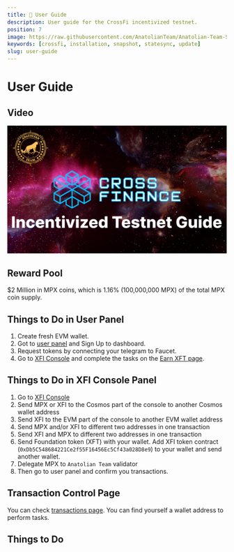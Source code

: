 ```yaml
---
title: 👤 User Guide
description: User guide for the CrossFi incentivized testnet.
position: 7
image: https://raw.githubusercontent.com/AnatolianTeam/Anatolian-Team-Services/main/docs/Testnet/Cosmos-Ecosystem/crossfi/img/CrossFi-Service-Cover.jpg
keywords: [crossfi, installation, snapshot, statesync, update]
slug: user-guide
---
```


# User Guide 

## Video

[![Watch the video](./img/CrossFinanceVideoGuide.jpg)](https://youtu.be/pbIo7NSZq3c)

## Reward Pool

$2 Million in MPX coins, which is 1.16% (100,000,000 MPX) of the total MPX coin supply.

## Things to Do in User Panel


1. Create fresh EVM wallet.
2. Got to [user panel](https://testpad.xfi.foundation/) and Sign Up to dashboard. 
3. Request tokens by connecting your telegram to Faucet.
4. Go to [XFI Console](https://test.xficonsole.com/) and complete the tasks on the [Earn XFT page](https://testpad.xfi.foundation/earn-xft).

## Things to Do in XFI Console Panel

1. Go to [XFI Console](https://test.xficonsole.com/)
2. Send MPX or XFI to the Cosmos part of the console to another Cosmos wallet address
3. Send XFI to the EVM part of the console to another EVM wallet address
4. Send MPX and/or XFI to different two addresses in one transaction
5. Send XFI and MPX to different two addresses in one transaction
6. Send Foundation token (XFT) with your wallet. Add XFI token contract (`0xDb5C548684221Ce2f55F16456Ec5Cf43a028D8e9`) to your wallet and send another wallet.
7. Delegate MPX to `Anatolian Team` validator
8. Then go to user panel and confirm you transactions.

## Transaction Control Page

You can check [transactions page](https://test.xfiscan.com/txs). You can find yourself a wallet address to perform tasks.


## Things to Do
